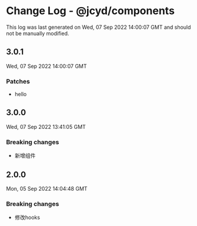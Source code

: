 # Change Log - @jcyd/components

This log was last generated on Wed, 07 Sep 2022 14:00:07 GMT and should not be manually modified.

## 3.0.1
Wed, 07 Sep 2022 14:00:07 GMT

### Patches

- hello

## 3.0.0
Wed, 07 Sep 2022 13:41:05 GMT

### Breaking changes

- 新增组件

## 2.0.0
Mon, 05 Sep 2022 14:04:48 GMT

### Breaking changes

- 修改hooks

